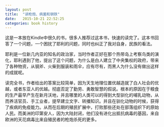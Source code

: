 ```yaml
---
layout: post
title:  "读枪炮、病菌和钢铁"
date:   2015-10-21 22:52:25
categories: book history
---
```



这是一本放在Kindle中很久的书，很多人推荐过这本书，快速的读完了。这本书回答了一个问题，一个困扰了耶利的问题，同时也纠正了我对自身，民族的看法。

耶利是一位新几内亚的知名的政治家，当时作者正好在那个热带岛上考察鸟类的演化，耶利遇到了他，提出了这个问题，为什么是白人建立了中央集权的政府，带来了各种物资，从钢斧、火柴到服装和雨伞，应有尽有，而黑人为什么没有做出这样的成就呢。

读完全书，作者给出的答案比较简单，因为天生地理位置优越造就了白人社会的优越，或者东亚人的优越。彻底否定了勤劳、勇敢智慧的假说。根本的原因在于粮食的生产最早产生在新月沃地，并且哪里的人类可以的得到大型驯化的哺乳动物，从而养活官员、手工业者，提早建立文字、转播知识。并且在驯化动物的时候，获得了疾病的免疫能力。从而在后期的殖民扩展中，打败那些还处在部落组织下的原始人民。而美洲的印第安人，因为大陆封闭，他们没有进化出抵抗病毒的基因，来自欧洲的天花病毒比来自殖民者的枪炮杀死的更多。



